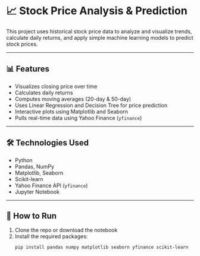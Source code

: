 # 📈 Stock Price Analysis & Prediction

This project uses historical stock price data to analyze and visualize trends, calculate daily returns, and apply simple machine learning models to predict stock prices.

---

## 📊 Features

- Visualizes closing price over time  
- Calculates daily returns  
- Computes moving averages (20-day & 50-day)  
- Uses Linear Regression and Decision Tree for price prediction  
- Interactive plots using Matplotlib and Seaborn  
- Pulls real-time data using Yahoo Finance (`yfinance`)

---

## 🛠️ Technologies Used

- Python
- Pandas, NumPy
- Matplotlib, Seaborn
- Scikit-learn
- Yahoo Finance API (`yfinance`)
- Jupyter Notebook

---

## 🏁 How to Run

1. Clone the repo or download the notebook
2. Install the required packages:
   ```bash
   pip install pandas numpy matplotlib seaborn yfinance scikit-learn
